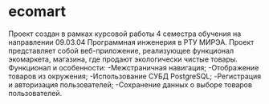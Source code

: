 # ecomart
Проект создан в рамках курсовой работы 4 семестра обучения на направлении 09.03.04 Программная инженерия в РТУ МИРЭА.
Проект представляет собой веб-приложение, реализующее функционал экомаркета, магазина, где продают экологически чистые товары.
Функционал и особенности:
-Межстраничная навигация;
-Отображение товаров из окружения;
-Использование СУБД PostgreSQL;
-Регистрация и авторизация пользователей;
-Сохранение данных о выборе товаров пользователей.

